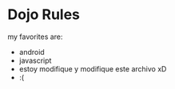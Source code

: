 Dojo Rules
==========

my favorites are:

* android
* javascript
* estoy modifique y modifique este archivo xD
* :(
